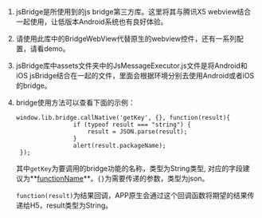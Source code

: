 1. jsBridge是所使用到的js bridge第三方库。这里将其与腾讯X5 webview结合一起使用，让低版本Android系统也有良好体验。

2. 请使用此库中的BridgeWebView代替原生的webview控件，还有一系列配置，请看demo。

3. jsBridge库中assets文件夹中的JsMessageExecutor.js文件是将Android和iOS jsBridge结合在一起的文件，里面会根据环境分别去使用Android或者iOS的bridge。

4. bridge使用方法可以查看下面的示例：

   ```
   window.lib.bridge.callNative('getKey', {}, function(result){
                   if (typeof result === "string") {
                       result = JSON.parse(result);
                   }
                   alert(result.packageName);
    });
   ```

   其中`getKey`为要调用的bridge功能的名称，类型为String类型, 对应的字段建议为**<u>functionName</u>**。`{}`为需要传递的参数，类型为json。

   `function(result)`为结果回调，APP原生会通过这个回调函数将期望的结果传递给H5，result类型为String。

